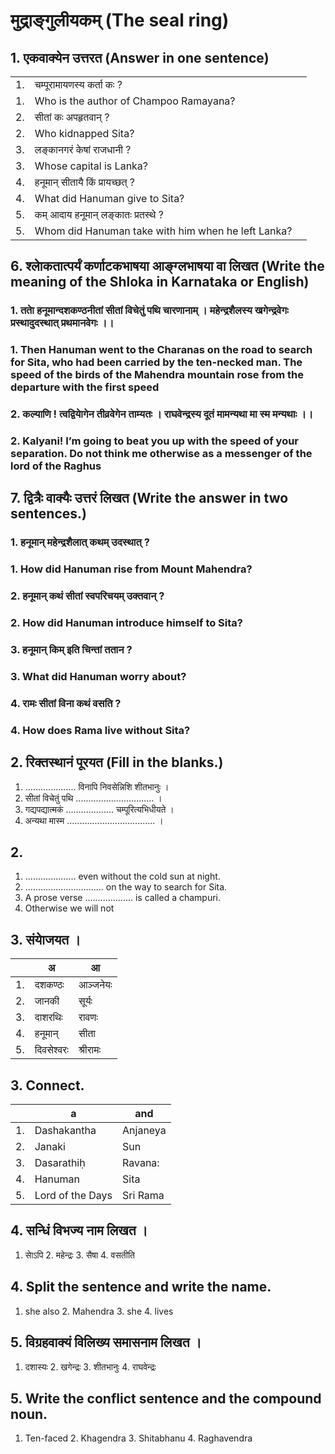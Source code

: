 # मुद्राङ्गुलीयकम् (The seal ring)
## 1. एकवाक्येन उत्तरत (Answer in one sentence)
||||
|-|-|-|
|1.| चम्पूरामायणस्य कर्ता कः ?||
|1.| Who is the author of Champoo Ramayana?||
|2.| सीतां कः अपहृतवान् ?||
|2.| Who kidnapped Sita?||
|3.| लङ्कानगरं केषां राजधानी ?||
|3.| Whose capital is Lanka?||
|4.| हनूमान् सीतायै किं प्रायच्छत् ?||
|4.| What did Hanuman give to Sita?||
|5.| कम् आदाय हनूमान् लङ्कातः प्रतस्थे ?||
|5.| Whom did Hanuman take with him when he left Lanka?||

## 6. श्लाेकतात्पर्यं कर्णाटकभाषया आङ्ग्लभाषया वा लिखत (Write the meaning of the Shloka in Karnataka or English)
### 1. तताे हनूमान्दशकण्ठनीतां सीतां विचेतुं पथि चारणानाम् ।  महेन्द्रशैलस्य खगेन्द्रवेगः प्रस्थादुदस्थात् प्रथमानवेगः ।।
### 1. Then Hanuman went to the Charanas on the road to search for Sita, who had been carried by the ten-necked man.   The speed of the birds of the Mahendra mountain rose from the departure with the first speed
### 2. कल्याणि ! त्वद्वियाेगेन तीव्रवेगेन ताम्यतः ।  राघवेन्द्रस्य दूतं मामन्यथा मा स्म मन्यथाः ।।
### 2. Kalyani! I’m going to beat you up with the speed of your separation.   Do not think me otherwise as a messenger of the lord of the Raghus

## 7. द्वित्रैः वाक्यैः उत्तरं लिखत (Write the answer in two sentences.)
### 1. हनूमान् महेन्द्रशैलात् कथम् उदस्थात् ?
### 1. How did Hanuman rise from Mount Mahendra?
### 2. हनूमान् कथं सीतां स्वपरिचयम् उक्तवान् ?
### 2. How did Hanuman introduce himself to Sita?
### 3. हनूमान् किम् इति चिन्तां ततान ?
### 3. What did Hanuman worry about?
### 4. रामः सीतां विना कथं वसति ?
### 4. How does Rama live without Sita?

## 2. रिक्तस्थानं पूरयत (Fill in the blanks.)
1. .................... विनापि निवसेन्निशि शीतभानुः ।
2. सीतां विचेतुं पथि ............................... ।
3. गद्यपद्यात्मकं ................... चम्पूरित्यभिधीयते ।
4. अन्यथा मास्म ................................... ।
## 2. 
1. .................... even without the cold sun at night.
2. ............................... on the way to search for Sita.
3. A prose verse ................... is called a champuri.
4. Otherwise we will not
## 3. संयाेजयत ।
| |अ| आ|
|-|-|-|
|1.| दशकण्ठः |आञ्जनेयः|
|2.| जानकी |सूर्यः|
|3.| दाशरथिः| रावणः|
|4.|हनूमान् |सीता|
|5.| दिवसेश्वरः |श्रीरामः|
## 3. Connect.
| |a| and|
|-|-|-|
|1.| Dashakantha |Anjaneya|
|2.| Janaki |Sun|
|3.| Dasarathiḥ| Ravana:|
|4.|Hanuman |Sita|
|5.| Lord of the Days |Sri Rama|
## 4. सन्धिं विभज्य नाम लिखत ।
1. साेऽपि 2. महेन्द्रः 3. सैषा 4. वसतीति
## 4. Split the sentence and write the name.
1. she also 2. Mahendra 3. she 4. lives
## 5. विग्रहवाक्यं विलिख्य समासनाम लिखत ।
1. दशास्यः 2. खगेन्द्रः 3. शीतभानुः 4. राघवेन्द्रः
## 5. Write the conflict sentence and the compound noun.
1. Ten-faced 2. Khagendra 3. Shitabhanu 4. Raghavendra

